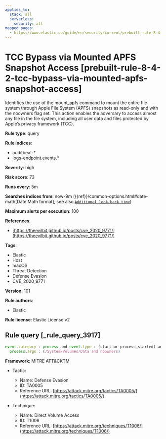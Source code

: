 ```yaml
---
applies_to:
  stack: all
  serverless:
    security: all
mapped_pages:
  - https://www.elastic.co/guide/en/security/current/prebuilt-rule-8-4-2-tcc-bypass-via-mounted-apfs-snapshot-access.html
---
```


# TCC Bypass via Mounted APFS Snapshot Access [prebuilt-rule-8-4-2-tcc-bypass-via-mounted-apfs-snapshot-access]

Identifies the use of the mount_apfs command to mount the entire file system through Apple File System (APFS) snapshots as read-only and with the noowners flag set. This action enables the adversary to access almost any file in the file system, including all user data and files protected by Apple’s privacy framework (TCC).

**Rule type**: query

**Rule indices**:

* auditbeat-*
* logs-endpoint.events.*

**Severity**: high

**Risk score**: 73

**Runs every**: 5m

**Searches indices from**: now-9m ({{ref}}/common-options.html#date-math[Date Math format], see also [`Additional look-back time`](docs-content://solutions/security/detect-and-alert/create-detection-rule.md#rule-schedule))

**Maximum alerts per execution**: 100

**References**:

* [https://theevilbit.github.io/posts/cve_2020_9771/](https://theevilbit.github.io/posts/cve_2020_9771/)

**Tags**:

* Elastic
* Host
* macOS
* Threat Detection
* Defense Evasion
* CVE_2020_9771

**Version**: 101

**Rule authors**:

* Elastic

**Rule license**: Elastic License v2

## Rule query [_rule_query_3917]

```js
event.category : process and event.type : (start or process_started) and process.name : mount_apfs and
  process.args : (/System/Volumes/Data and noowners)
```

**Framework**: MITRE ATT&CKTM

* Tactic:

    * Name: Defense Evasion
    * ID: TA0005
    * Reference URL: [https://attack.mitre.org/tactics/TA0005/](https://attack.mitre.org/tactics/TA0005/)

* Technique:

    * Name: Direct Volume Access
    * ID: T1006
    * Reference URL: [https://attack.mitre.org/techniques/T1006/](https://attack.mitre.org/techniques/T1006/)



